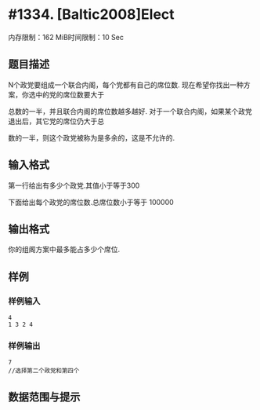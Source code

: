 # #1334. [Baltic2008]Elect

内存限制：162 MiB时间限制：10 Sec

## 题目描述

N个政党要组成一个联合内阁，每个党都有自己的席位数. 现在希望你找出一种方案，你选中的党的席位数要大于

总数的一半，并且联合内阁的席位数越多越好. 对于一个联合内阁，如果某个政党退出后，其它党的席位仍大于总

数的一半，则这个政党被称为是多余的，这是不允许的.

## 输入格式

第一行给出有多少个政党.其值小于等于300 

下面给出每个政党的席位数.总席位数小于等于 100000

## 输出格式

你的组阁方案中最多能占多少个席位.

## 样例

### 样例输入

    
    4
    1 3 2 4
    

### 样例输出

    
    7
    //选择第二个政党和第四个
    

## 数据范围与提示

